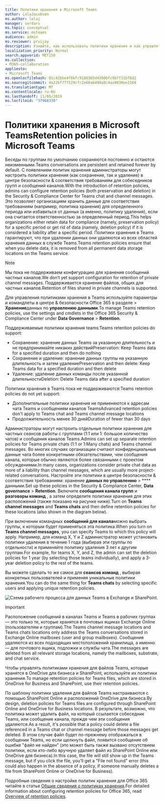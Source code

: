 ```yaml
---
title: Политики хранения в Microsoft Teams
author: LolaJacobsen
ms.author: lolaj
manager: serdars
ms.topic: conceptual
ms.service: msteams
audience: admin
ms.reviewer: prvijay
description: Узнайте, как использовать политики хранения и как управлять ими в Teams.
localization_priority: Normal
search.appverid: MET150
ms.collection:
- M365-collaboration
appliesto:
- Microsoft Teams
ms.openlocfilehash: 81c42bbe4f6bfc9186365d43906fc9b7f31bf8d2
ms.sourcegitcommit: 4a22bf77f529cfc2e68a6498a0c4aa9030ee2168
ms.translationtype: MT
ms.contentlocale: ru-RU
ms.lasthandoff: 11/05/2019
ms.locfileid: "37968330"
---
```

# <a name="retention-policies-in-microsoft-teams"></a><span data-ttu-id="cc57f-103">Политики хранения в Microsoft Teams</span><span class="sxs-lookup"><span data-stu-id="cc57f-103">Retention policies in Microsoft Teams</span></span>

<span data-ttu-id="cc57f-104">Беседы по группам по умолчанию сохраняются постоянно и остаются неизменными.</span><span class="sxs-lookup"><span data-stu-id="cc57f-104">Teams conversations are persistent and retained forever by default.</span></span> <span data-ttu-id="cc57f-105">С появлением политик хранения администраторы могут настроить политики хранения (как сохранение, так и удаление) в центре безопасности & соответствия требованиям для собеседников групп и сообщений каналов.</span><span class="sxs-lookup"><span data-stu-id="cc57f-105">With the introduction of retention policies, admins can configure retention policies (both preservation and deletion) in the Security & Compliance Center for Teams chat and channel messages.</span></span> <span data-ttu-id="cc57f-106">Это позволяет организациям хранить данные для соответствия требованиям (например, политика хранения) для определенного периода или избавиться от данных (а именно, политику удаления), если она считается ответственностью за определенный период.</span><span class="sxs-lookup"><span data-stu-id="cc57f-106">This helps organizations either retain data for compliance (namely, preservation policy) for a specific period or get rid of data (namely, deletion policy) if it is considered a liability after a specific period.</span></span> <span data-ttu-id="cc57f-107">Политики хранения в Teams гарантируют, что при удалении данных они удаляются из всех областей хранения данных в службе Teams.</span><span class="sxs-lookup"><span data-stu-id="cc57f-107">Teams retention policies ensure that when you delete data, it is removed from all permanent data storage locations on the Teams service.</span></span>

> [!NOTE]
> <span data-ttu-id="cc57f-108">Мы пока не поддерживаем конфигурацию для хранения сообщений частных каналов.</span><span class="sxs-lookup"><span data-stu-id="cc57f-108">We don’t yet support configuration for retention of private channel messages.</span></span> <span data-ttu-id="cc57f-109">Поддерживается хранение файлов, общих для частных каналов.</span><span class="sxs-lookup"><span data-stu-id="cc57f-109">Retention of files shared in private channels is supported.</span></span>

<span data-ttu-id="cc57f-110">Для управления политиками хранения в Teams используйте параметры и командлеты в центре & безопасности Office 365 в разделе > **Хранение**данных по **управлению данными**.</span><span class="sxs-lookup"><span data-stu-id="cc57f-110">To manage Teams retention policies, use the settings and cmdlets in the Office 365 Security & Compliance Center under **Data Governance** > **Retention**.</span></span>

<span data-ttu-id="cc57f-111">Поддерживаемые политики хранения teams:</span><span class="sxs-lookup"><span data-stu-id="cc57f-111">Teams retention policies do support:</span></span> 
    
- <span data-ttu-id="cc57f-112">Сохранение: хранение данных Teams за указанную длительность и не предпринимайте никаких действий</span><span class="sxs-lookup"><span data-stu-id="cc57f-112">Preservation: Keep Teams data for a specified duration and then do nothing</span></span>
- <span data-ttu-id="cc57f-113">Сохранение и удаление: хранение данных группы на указанную длительность и затем удаление</span><span class="sxs-lookup"><span data-stu-id="cc57f-113">Preservation and then delete: Keep Teams data for a specified duration and then delete</span></span>
- <span data-ttu-id="cc57f-114">Удаление: удаление данных команды после указанной длительности</span><span class="sxs-lookup"><span data-stu-id="cc57f-114">Deletion: Delete Teams data after a specified duration</span></span>

<span data-ttu-id="cc57f-115">Политики хранения в Teams пока не поддерживаются:</span><span class="sxs-lookup"><span data-stu-id="cc57f-115">Teams retention policies do not yet support:</span></span>

- <span data-ttu-id="cc57f-116">Дополнительные политики хранения не применяются к адресам чата Teams и сообщениям каналов Teams</span><span class="sxs-lookup"><span data-stu-id="cc57f-116">Advanced retention policies don't apply to Teams chat and Teams channel message locations</span></span>
- <span data-ttu-id="cc57f-117">Продолжительность менее 30 дней</span><span class="sxs-lookup"><span data-stu-id="cc57f-117">Duration of fewer than 30 days</span></span>

<span data-ttu-id="cc57f-118">Администраторы могут настроить отдельные политики хранения для частных сеансов работы с группами (1:1 или 1: большое количество чатов) и сообщения каналов Teams.</span><span class="sxs-lookup"><span data-stu-id="cc57f-118">Admins can set up separate retention policies for Teams private chats (1:1 or 1:Many chats) and Teams channel messages.</span></span> <span data-ttu-id="cc57f-119">Во многих случаях организации считают конфиденциальные данные чата более конкретными обязательствами, чем сообщения канала, которые обычно являются более связанными с проектом обсуждениями.</span><span class="sxs-lookup"><span data-stu-id="cc57f-119">In many cases, organizations consider private chat data as more of a liability than channel messages, which are usually more project-related conversations.</span></span> <span data-ttu-id="cc57f-120">Настройте эти политики в центре безопасности & соответствия требованиям: хранение **данных по управлению** > \*\*\*\* данными.</span><span class="sxs-lookup"><span data-stu-id="cc57f-120">Set up these policies in the Security & Compliance Center, **Data governance** > **Retention**.</span></span> <span data-ttu-id="cc57f-121">Включите **сообщения канала групп** и **разговоры команд** , а затем определите политики хранения для этих расположений (также показано на рисунке ниже).</span><span class="sxs-lookup"><span data-stu-id="cc57f-121">Turn on **Teams channel messages** and **Teams chats** and then define retention policies for these locations (also shown in the diagram below).</span></span> 

<span data-ttu-id="cc57f-122">При включении командных **сообщений для канала**можно выбрать группы, к которым будет применяться эта политика.</span><span class="sxs-lookup"><span data-stu-id="cc57f-122">When you turn on **Teams channel messages**, you can specify Teams to which this policy will apply.</span></span> <span data-ttu-id="cc57f-123">Например, для команд X, Y и Z администратор может установить политики удаления в течение 1 года (выбирая эти группы по отдельности) и применяйте политику удаления 3 лет к другим группам.</span><span class="sxs-lookup"><span data-stu-id="cc57f-123">For example, for teams X, Y, and Z, the admin can set the deletion policies for 1 year (by selecting those teams individually), and apply a 3-year deletion policy to the rest of the teams.</span></span> 

<span data-ttu-id="cc57f-124">Вы можете сделать то же самое для **сеансов команд** , выбирая конкретных пользователей и применяя уникальные политики хранения.</span><span class="sxs-lookup"><span data-stu-id="cc57f-124">You can do the same thing for **Teams chats** by selecting specific users and applying unique retention policies.</span></span> 

![Схема рабочего процесса для данных Teams в Exchange и SharePoint.](media/Retention-Policies.png)


> [!IMPORTANT]
> <span data-ttu-id="cc57f-126">Расположение сообщений в каналах Teams и Teams в рабочих группах — это только те, которые хранятся в почтовых ящиках Exchange Online (пользователям и группам).</span><span class="sxs-lookup"><span data-stu-id="cc57f-126">The Teams channel message locations and Teams chats locations only address the Teams conversations stored in Exchange Online mailboxes (user and group mailboxes).</span></span> <span data-ttu-id="cc57f-127">Сообщения удаляются из всех подходящих местоположений хранилища, а именно — для почтового ящика, подложки и службы чата.</span><span class="sxs-lookup"><span data-stu-id="cc57f-127">The messages are deleted from all relevant storage locations, namely the mailboxes, substrate, and chat service.</span></span> 
> 
> <span data-ttu-id="cc57f-128">Чтобы управлять политиками хранения для файлов Teams, которые хранятся в OneDrive для бизнеса и SharePoint, используйте их политики хранения.</span><span class="sxs-lookup"><span data-stu-id="cc57f-128">To manage retention policies for Teams files, which are stored in OneDrive for Business and SharePoint, use their retention policies.</span></span>

<span data-ttu-id="cc57f-129">По шаблону политики удаления для файлов Teams настраиваются с помощью SharePoint Online и расположений OneDrive для бизнеса.</span><span class="sxs-lookup"><span data-stu-id="cc57f-129">By design, deletion policies for Teams files are configured through SharePoint Online and OneDrive for Business locations.</span></span> <span data-ttu-id="cc57f-130">В результате, возможно, что политика может удалить файл, на который ссылается собеседник Teams, или сообщение канала, прежде чем эти сообщения удаляются.</span><span class="sxs-lookup"><span data-stu-id="cc57f-130">As a result, it's possible that a policy could delete a file referenced in a Teams chat or channel message before those messages get deleted.</span></span> <span data-ttu-id="cc57f-131">В этом случае файл будет по-прежнему отображаться в сообщении Teams, но если щелкнуть файл, появится сообщение об ошибке "файл не найден" (это может быть также вызвано отсутствием политики, если кто-либо вручную удаляет файл из SharePoint Online или OneDrive для бизнеса).</span><span class="sxs-lookup"><span data-stu-id="cc57f-131">In this case, the file will still show up in the Teams message, but if you click the file, you'll get a "File not found" error (this could also happen in the absence of a policy, if someone manually deletes a file from SharePoint Online or OneDrive for Business).</span></span>

<span data-ttu-id="cc57f-132">Подробные сведения о настройке политик хранения для Office 365 читайте в статье [Общие сведения о политиках хранения](https://support.office.com/article/overview-of-retention-policies-5e377752-700d-4870-9b6d-12bfc12d2423).</span><span class="sxs-lookup"><span data-stu-id="cc57f-132">For detailed information about configuring retention policies for Office 365, read [Overview of retention policies](https://support.office.com/article/overview-of-retention-policies-5e377752-700d-4870-9b6d-12bfc12d2423).</span></span>
 
